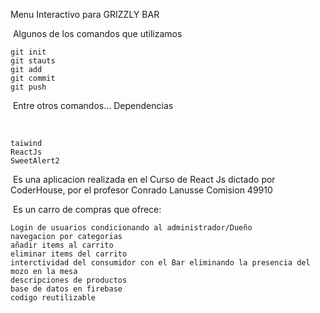 Menu Interactivo para GRIZZLY BAR

​
Algunos de los comandos que utilizamos

    git init
    git stauts
    git add
    git commit
    git push

​
Entre otros comandos…
Dependencias

​

    taiwind
    ReactJs
    SweetAlert2

​
Es una aplicacion realizada en el Curso de React Js dictado por CoderHouse, por el profesor Conrado Lanusse Comision 49910

​
Es un carro de compras que ofrece:

    Login de usuarios condicionando al administrador/Dueño
    navegacion por categorias
    añadir items al carrito
    eliminar items del carrito
    interctividad del consumidor con el Bar eliminando la presencia del mozo en la mesa
    descripciones de productos
    base de datos en firebase
    codigo reutilizable

​

​
